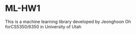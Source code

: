 # ML-HW1
This is a machine learning library developed by Jeonghoon Oh forCS5350/6350 in University of Utah
